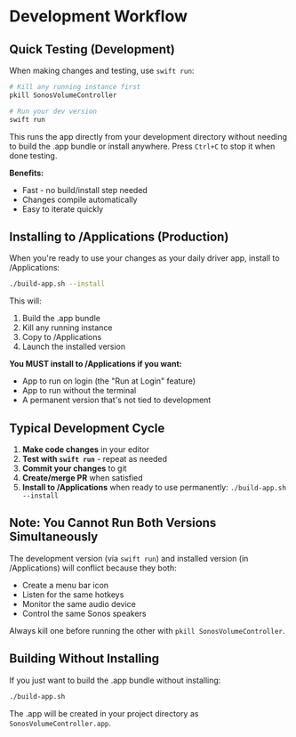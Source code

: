 # Development Workflow

## Quick Testing (Development)

When making changes and testing, use `swift run`:

```bash
# Kill any running instance first
pkill SonosVolumeController

# Run your dev version
swift run
```

This runs the app directly from your development directory without needing to build the .app bundle or install anywhere. Press `Ctrl+C` to stop it when done testing.

**Benefits:**
- Fast - no build/install step needed
- Changes compile automatically
- Easy to iterate quickly

## Installing to /Applications (Production)

When you're ready to use your changes as your daily driver app, install to /Applications:

```bash
./build-app.sh --install
```

This will:
1. Build the .app bundle
2. Kill any running instance
3. Copy to /Applications
4. Launch the installed version

**You MUST install to /Applications if you want:**
- App to run on login (the "Run at Login" feature)
- App to run without the terminal
- A permanent version that's not tied to development

## Typical Development Cycle

1. **Make code changes** in your editor
2. **Test with `swift run`** - repeat as needed
3. **Commit your changes** to git
4. **Create/merge PR** when satisfied
5. **Install to /Applications** when ready to use permanently: `./build-app.sh --install`

## Note: You Cannot Run Both Versions Simultaneously

The development version (via `swift run`) and installed version (in /Applications) will conflict because they both:
- Create a menu bar icon
- Listen for the same hotkeys
- Monitor the same audio device
- Control the same Sonos speakers

Always kill one before running the other with `pkill SonosVolumeController`.

## Building Without Installing

If you just want to build the .app bundle without installing:

```bash
./build-app.sh
```

The .app will be created in your project directory as `SonosVolumeController.app`.
